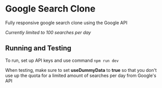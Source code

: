# Google Search Clone

Fully responsive google search clone using the Google API

_Currently limited to 100 searches per day_

## Running and Testing

To run, set up API keys and use command `npm run dev`

When testing, make sure to set **useDummyData** to **true** so that you don't use up
the quota for a limited amount of searches per day from Google's API
